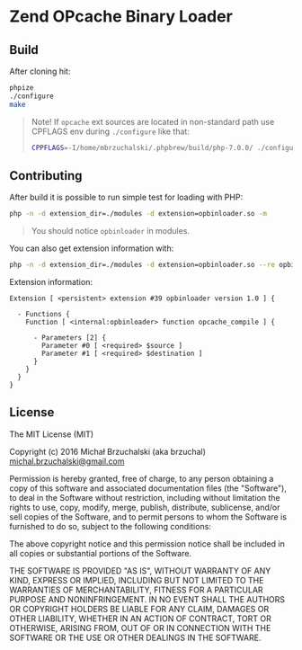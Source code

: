 Zend OPcache Binary Loader
==========================

## Build

After cloning hit:

```bash
phpize
./configure
make
```

> Note! If `opcache` ext sources are located in non-standard path use CPFLAGS env during `./configure` like that:
> ```bash
> CPPFLAGS=-I/home/mbrzuchalski/.phpbrew/build/php-7.0.0/ ./configure
> ```

## Contributing

After build it is possible to run simple test for loading with PHP:

```bash
php -n -d extension_dir=./modules -d extension=opbinloader.so -m
```

> You should notice `opbinloader` in modules.

You can also get extension information with:

```bash
php -n -d extension_dir=./modules -d extension=opbinloader.so --re opbinloader
```

Extension information:

```
Extension [ <persistent> extension #39 opbinloader version 1.0 ] {

  - Functions {
    Function [ <internal:opbinloader> function opcache_compile ] {

      - Parameters [2] {
        Parameter #0 [ <required> $source ]
        Parameter #1 [ <required> $destination ]
      }
    }
  }
}
```

## License

The MIT License (MIT)

Copyright (c) 2016 Michał Brzuchalski (aka brzuchal) <michal.brzuchalski@gmail.com>

Permission is hereby granted, free of charge, to any person obtaining a copy
of this software and associated documentation files (the "Software"), to deal
in the Software without restriction, including without limitation the rights
to use, copy, modify, merge, publish, distribute, sublicense, and/or sell
copies of the Software, and to permit persons to whom the Software is
furnished to do so, subject to the following conditions:

The above copyright notice and this permission notice shall be included in all
copies or substantial portions of the Software.

THE SOFTWARE IS PROVIDED "AS IS", WITHOUT WARRANTY OF ANY KIND, EXPRESS OR
IMPLIED, INCLUDING BUT NOT LIMITED TO THE WARRANTIES OF MERCHANTABILITY,
FITNESS FOR A PARTICULAR PURPOSE AND NONINFRINGEMENT. IN NO EVENT SHALL THE
AUTHORS OR COPYRIGHT HOLDERS BE LIABLE FOR ANY CLAIM, DAMAGES OR OTHER
LIABILITY, WHETHER IN AN ACTION OF CONTRACT, TORT OR OTHERWISE, ARISING FROM,
OUT OF OR IN CONNECTION WITH THE SOFTWARE OR THE USE OR OTHER DEALINGS IN THE
SOFTWARE.